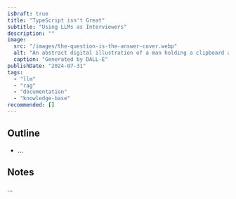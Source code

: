 ```yaml
---
isDraft: true
title: "TypeScript isn't Great"
subtitle: "Using LLMs as Interviewers"
description: ""
image:
  src: "/images/the-question-is-the-answer-cover.webp"
  alt: "An abstract digital illustration of a man holding a clipboard and a pencil."
  caption: "Generated by DALL-E"
publishDate: "2024-07-31"
tags:
  - "llm"
  - "rag"
  - "documentation"
  - "knowledge-base"
recommended: []
---
```


## Outline

- ...

## Notes

...
